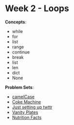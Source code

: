# Week 2 - Loops

**Concepts**:
- while
- for
- list
- range
- continue
- break
- list
- len
- dict
- None

**Problem Sets**:

- [camelCase](https://github.com/Snoower/cs50p-introduction-to-programming-with-python/blob/main/week-2/problem-sets/camelcase.py)
- [Coke Machine](https://github.com/Snoower/cs50p-introduction-to-programming-with-python/blob/main/week-2/problem-sets/coke-machine.py)
- [Just setting up twttr](https://github.com/Snoower/cs50p-introduction-to-programming-with-python/blob/main/week-2/problem-sets/twttr.py)
- [Vanity Plates](https://github.com/Snoower/cs50p-introduction-to-programming-with-python/blob/main/week-2/problem-sets/vanity-plates.py)
- [Nutrition Facts](https://github.com/Snoower/cs50p-introduction-to-programming-with-python/blob/main/week-2/problem-sets/nutrition-facts.py)
